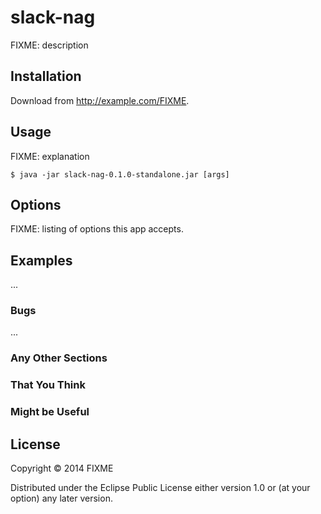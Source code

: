 # slack-nag

FIXME: description

## Installation

Download from http://example.com/FIXME.

## Usage

FIXME: explanation

    $ java -jar slack-nag-0.1.0-standalone.jar [args]

## Options

FIXME: listing of options this app accepts.

## Examples

...

### Bugs

...

### Any Other Sections
### That You Think
### Might be Useful

## License

Copyright © 2014 FIXME

Distributed under the Eclipse Public License either version 1.0 or (at
your option) any later version.
